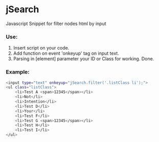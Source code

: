 # jSearch
Javascript Snippet for filter nodes html by input

### Use:
1. Insert script on your code.
2. Add function on event 'onkeyup' tag on input text.
3. Parsing in [element] parameter your ID or Class for working. Done.

### Example:
```sh
<input type="text" onkeyup="jSearch.filter('.listClass li');">
<ul class="listClass">
    <li>Test A <span>12345</span></li>
    <li>Not</li>
    <li>Intention</li>
    <li>Test D</li>
    <li>Your</li>
    <li>Test F</li>
    <li>Test G <span>12345</span></li>
    <li>Test H</li>
    <li>Test I</li>
</ul>
```
